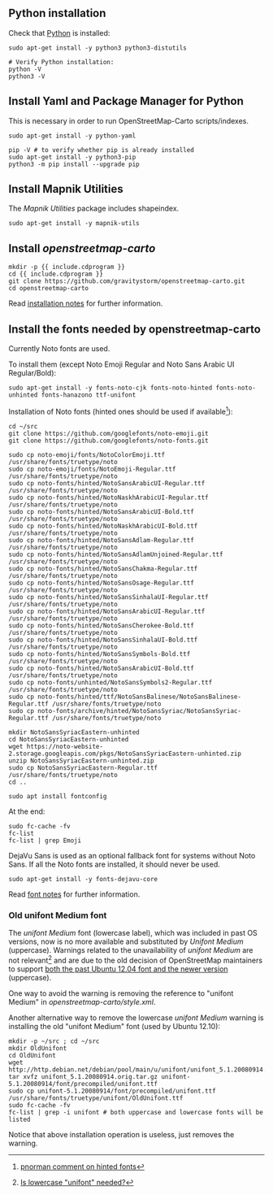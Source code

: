 ## Python installation

Check that [Python](https://www.python.org/) is installed:

```shell
sudo apt-get install -y python3 python3-distutils

# Verify Python installation:
python -V
python3 -V
```

## Install Yaml and Package Manager for Python

This is necessary in order to run OpenStreetMap-Carto scripts/indexes.

```shell
sudo apt-get install -y python-yaml

pip -V # to verify whether pip is already installed
sudo apt-get install -y python3-pip
python3 -m pip install --upgrade pip
```

## Install Mapnik Utilities

The *Mapnik Utilities* package includes shapeindex.

```shell
sudo apt-get install -y mapnik-utils
```

## Install *openstreetmap-carto*

```shell
mkdir -p {{ include.cdprogram }}
cd {{ include.cdprogram }}
git clone https://github.com/gravitystorm/openstreetmap-carto.git
cd openstreetmap-carto
```

Read [installation notes](https://github.com/gravitystorm/openstreetmap-carto/blob/master/INSTALL.md) for further information.

## Install the fonts needed by openstreetmap-carto

Currently Noto fonts are used.

To install them (except Noto Emoji Regular and Noto Sans Arabic UI Regular/Bold):

```shell
sudo apt-get install -y fonts-noto-cjk fonts-noto-hinted fonts-noto-unhinted fonts-hanazono ttf-unifont
```

Installation of Noto fonts (hinted ones should be used if available[^71]):

```shell
cd ~/src
git clone https://github.com/googlefonts/noto-emoji.git
git clone https://github.com/googlefonts/noto-fonts.git

sudo cp noto-emoji/fonts/NotoColorEmoji.ttf /usr/share/fonts/truetype/noto
sudo cp noto-emoji/fonts/NotoEmoji-Regular.ttf /usr/share/fonts/truetype/noto
sudo cp noto-fonts/hinted/NotoSansArabicUI-Regular.ttf /usr/share/fonts/truetype/noto
sudo cp noto-fonts/hinted/NotoNaskhArabicUI-Regular.ttf /usr/share/fonts/truetype/noto
sudo cp noto-fonts/hinted/NotoSansArabicUI-Bold.ttf /usr/share/fonts/truetype/noto
sudo cp noto-fonts/hinted/NotoNaskhArabicUI-Bold.ttf /usr/share/fonts/truetype/noto
sudo cp noto-fonts/hinted/NotoSansAdlam-Regular.ttf /usr/share/fonts/truetype/noto
sudo cp noto-fonts/hinted/NotoSansAdlamUnjoined-Regular.ttf /usr/share/fonts/truetype/noto
sudo cp noto-fonts/hinted/NotoSansChakma-Regular.ttf /usr/share/fonts/truetype/noto
sudo cp noto-fonts/hinted/NotoSansOsage-Regular.ttf /usr/share/fonts/truetype/noto
sudo cp noto-fonts/hinted/NotoSansSinhalaUI-Regular.ttf /usr/share/fonts/truetype/noto
sudo cp noto-fonts/hinted/NotoSansArabicUI-Regular.ttf /usr/share/fonts/truetype/noto
sudo cp noto-fonts/hinted/NotoSansCherokee-Bold.ttf /usr/share/fonts/truetype/noto
sudo cp noto-fonts/hinted/NotoSansSinhalaUI-Bold.ttf /usr/share/fonts/truetype/noto
sudo cp noto-fonts/hinted/NotoSansSymbols-Bold.ttf /usr/share/fonts/truetype/noto
sudo cp noto-fonts/hinted/NotoSansArabicUI-Bold.ttf /usr/share/fonts/truetype/noto
sudo cp noto-fonts/unhinted/NotoSansSymbols2-Regular.ttf /usr/share/fonts/truetype/noto
sudo cp noto-fonts/hinted/ttf/NotoSansBalinese/NotoSansBalinese-Regular.ttf /usr/share/fonts/truetype/noto
sudo cp noto-fonts/archive/hinted/NotoSansSyriac/NotoSansSyriac-Regular.ttf /usr/share/fonts/truetype/noto

mkdir NotoSansSyriacEastern-unhinted
cd NotoSansSyriacEastern-unhinted
wget https://noto-website-2.storage.googleapis.com/pkgs/NotoSansSyriacEastern-unhinted.zip
unzip NotoSansSyriacEastern-unhinted.zip
sudo cp NotoSansSyriacEastern-Regular.ttf /usr/share/fonts/truetype/noto
cd ..

sudo apt install fontconfig
```

At the end:

```shell
sudo fc-cache -fv
fc-list
fc-list | grep Emoji
```

DejaVu Sans is used as an optional fallback font for systems without Noto Sans. If all the Noto fonts are installed, it should never be used.

```shell
sudo apt-get install -y fonts-dejavu-core
```

Read [font notes](https://github.com/gravitystorm/openstreetmap-carto/blob/master/INSTALL.md#fonts) for further information.

### Old unifont Medium font

The *unifont Medium* font (lowercase label), which was included in past OS versions, now is no more available and substituted by *Unifont Medium* (uppercase). Warnings related to the unavailability of *unifont Medium* are not relevant[^72] and are due to the old decision of OpenStreetMap maintainers to support [both the past Ubuntu 12.04 font and the newer version](https://github.com/gravitystorm/openstreetmap-carto/pull/429) (uppercase).

One way to avoid the warning is removing the reference to "unifont Medium" in *openstreetmap-carto/style.xml*.

Another alternative way to remove the lowercase *unifont Medium* warning is installing the old "unifont Medium" font (used by Ubuntu 12.10):

```shell
mkdir -p ~/src ; cd ~/src
mkdir OldUnifont
cd OldUnifont
wget http://http.debian.net/debian/pool/main/u/unifont/unifont_5.1.20080914.orig.tar.gz
tar xvfz unifont_5.1.20080914.orig.tar.gz unifont-5.1.20080914/font/precompiled/unifont.ttf
sudo cp unifont-5.1.20080914/font/precompiled/unifont.ttf /usr/share/fonts/truetype/unifont/OldUnifont.ttf
sudo fc-cache -fv
fc-list | grep -i unifont # both uppercase and lowercase fonts will be listed
```

Notice that above installation operation is useless, just removes the warning.

[^71]: [pnorman comment on hinted fonts](https://github.com/gravitystorm/openstreetmap-carto/issues/2402#issuecomment-252496456)
[^72]: [Is lowercase "unifont" needed?](https://github.com/gravitystorm/openstreetmap-carto/issues/2924)
